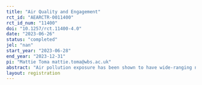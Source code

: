 ```yaml
---
title: "Air Quality and Engagement"
rct_id: "AEARCTR-0011400"
rct_id_num: "11400"
doi: "10.1257/rct.11400-4.0"
date: "2023-06-26"
status: "completed"
jel: "nan"
start_year: "2023-06-28"
end_year: "2023-12-31"
pi: "Mattie Toma mattie.toma@wbs.ac.uk"
abstract: "Air pollution exposure has been shown to have wide-ranging negative consequences, not just for individuals’ health and well-being, but also for their cognitive ability, productivity, and even stress and aggression. Our experiment will explore whether these effects extend to negatively impact participation, collaboration, and feedback in a workplace setting. To ensure obfuscation of the research design during implementation, further details are provided in the attached pre-analysis plan which will remain private until the field experiment is complete. "
layout: registration
---
```


